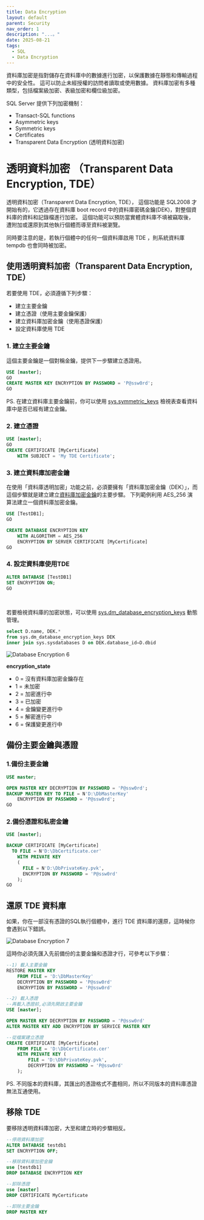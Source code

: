 ```yaml
---
title: Data Encryption
layout: default
parent: Security
nav_order: 1
description: "...。"
date: 2025-08-21
tags:
  - SQL
  - Data Encryption
---
```


資料庫加密是指對儲存在資料庫中的數據進行加密，以保護數據在靜態和傳輸過程中的安全性。 這可以防止未經授權的訪問者讀取或使用數據。 資料庫加密有多種類型，包括檔案級加密、表級加密和欄位級加密。

SQL Server 提供下列加密機制：

- Transact-SQL functions
- Asymmetric keys
- Symmetric keys
- Certificates
- Transparent Data Encryption (透明資料加密)

# 透明資料加密 （Transparent Data Encryption, TDE）

透明資料加密（Transparent Data Encryption, TDE）， 這個功能是 SQL2008 才開始有的，它透過存在資料庫 boot record 中的資料庫密碼金鑰(DEK)，對整個資料庫的資料和記錄檔進行加密。 這個功能可以預防當實體資料庫不填被竊取後，遭附加或還原到其他執行個體而導至資料被瀏覽。

同時要注意的是，若執行個體中的任何一個資料庫啟用 TDE ，則系統資料庫 tempdb 也會同時被加密。

## 使用透明資料加密（Transparent Data Encryption, TDE）

若要使用 TDE，必須遵循下列步驟：

- 建立主要金鑰
- 建立憑證（使用主要金鑰保護）
- 建立資料庫加密金鑰（使用憑證保護）
- 設定資料庫使用 TDE

### 1. 建立主要金鑰
這個主要金鑰是一個對稱金鑰，提供下一步驟建立憑證用。
```sql
USE [master];
GO
CREATE MASTER KEY ENCRYPTION BY PASSWORD = 'P@ssw0rd';
GO
```
PS. 在建立資料庫主要金鑰前，你可以使用 [sys.symmetric_keys](https://learn.microsoft.com/zh-tw/sql/relational-databases/system-catalog-views/sys-symmetric-keys-transact-sql?view=sql-server-ver17&redirectedfrom=MSDN) 檢視表查看資料庫中是否已經有建立金鑰。

### 2. 建立憑證
```sql
USE [master];
GO
CREATE CERTIFICATE [MyCertificate]
	WITH SUBJECT = 'My TDE Certificate';
```
### 3. 建立資料庫加密金鑰
在使用「資料庫透明加密」功能之前，必須要擁有「資料庫加密金鑰（DEK）」，而這個步驟就是建立建立[資料庫加密金鑰](https://learn.microsoft.com/zh-tw/sql/t-sql/statements/create-database-encryption-key-transact-sql?view=sql-server-ver17)的主要步驟。
下列範例利用 AES_256 演算法建立一個資料庫加密金鑰。
```sql
USE [TestDB1];
GO 

CREATE DATABASE ENCRYPTION KEY 
	WITH ALGORITHM = AES_256
	ENCRYPTION BY SERVER CERTIFICATE [MyCertificate]
GO 
```

### 4. 設定資料庫使用TDE
```sql
ALTER DATABASE [TestDB1]
SET ENCRYPTION ON;
GO
```

<br>

若要檢視資料庫的加密狀態，可以使用 [sys.dm_database_encryption_keys](https://learn.microsoft.com/zh-tw/sql/relational-databases/system-dynamic-management-views/sys-dm-database-encryption-keys-transact-sql?view=sql-server-ver17&redirectedfrom=MSDN) 動態管理。

```sql
select D.name, DEK.* 
from sys.dm_database_encryption_keys DEK
inner join sys.sysdatabases D on DEK.database_id=D.dbid
```
![Database Encryption 6](images/database-encryption-6.png)

**encryption_state**
- 0 = 沒有資料庫加密金鑰存在
- 1 = 未加密
- 2 = 加密進行中
- 3 = 已加密
- 4 = 金鑰變更進行中
- 5 = 解密進行中
- 6 = 保護變更進行中

## 備份主要金鑰與憑證

### 1.備份主要金鑰
```sql
USE master;

OPEN MASTER KEY DECRYPTION BY PASSWORD = 'P@ssw0rd';
BACKUP MASTER KEY TO FILE = N'D:\DbMasterKey' 
    ENCRYPTION BY PASSWORD = 'P@ssw0rd';
GO
```

### 2.備份憑證和私密金鑰
```sql
USE [master];

BACKUP CERTIFICATE [MyCertificate] 
  TO FILE = N'D:\DbCertificate.cer'
    WITH PRIVATE KEY 
    (
      FILE = N'D:\DbPrivateKey.pvk',
      ENCRYPTION BY PASSWORD = 'P@ssw0rd'
    );
GO
```

## 還原 TDE 資料庫

如果，你在一部沒有憑證的SQL執行個體中，進行 TDE 資料庫的還原，這時候你會遇到以下錯誤。

![Database Encryption 7](images/database-encryption-7.png)

這時你必須先匯入先前備份的主要金鑰和憑證才行，可參考以下步驟：

```sql
--1) 載入主要金鑰
RESTORE MASTER KEY 
	FROM FILE = 'D:\DbMasterKey' 
    DECRYPTION BY PASSWORD = 'P@ssw0rd'
    ENCRYPTION BY PASSWORD = 'P@ssw0rd'

--2) 載入憑證
--再載入憑證前,必須先開啟主要金鑰
USE [master];

OPEN MASTER KEY DECRYPTION BY PASSWORD = 'P@ssw0rd'
ALTER MASTER KEY ADD ENCRYPTION BY SERVICE MASTER KEY

--從檔案建立憑證
CREATE CERTIFICATE [MyCertificate]
	FROM FILE = 'D:\DbCertificate.cer'
	WITH PRIVATE KEY (
        FILE = 'D:\DbPrivateKey.pvk', 
        DECRYPTION BY PASSWORD = 'P@ssw0rd'
    );

```

PS. 不同版本的資料庫，其匯出的憑證格式不盡相同，所以不同版本的資料庫憑證無法互通使用。

## 移除 TDE

要移除透明資料庫加密，大至和建立時的步驟相反。

```sql
--停用資料庫加密
ALTER DATABASE testdb1
SET ENCRYPTION OFF;

--移除資料庫加密金鑰
use [testdb1]
DROP DATABASE ENCRYPTION KEY 

--卸除憑證
use [master]
DROP CERTIFICATE MyCertificate

--卸除主要金鑰
DROP MASTER KEY
```
